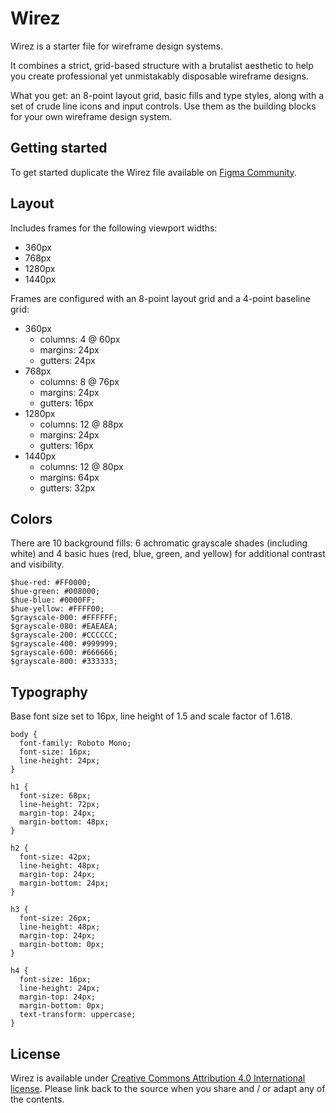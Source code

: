# Wirez
Wirez is a starter file for wireframe design systems.

It combines a strict, grid-based structure with a brutalist aesthetic to help you create professional yet unmistakably disposable wireframe designs.

What you get: an 8-point layout grid, basic fills and type styles, along with a set of crude line icons and input controls. Use them as the building blocks for your own wireframe design system.

## Getting started

To get started duplicate the Wirez file available on [Figma Community](https://www.figma.com/community/file/822440764002706075/Wirez). 

## Layout

Includes frames for the following viewport widths:

* 360px
* 768px
* 1280px
* 1440px

Frames are configured with an 8-point layout grid and a 4-point baseline grid:

* 360px
  * columns: 4 @ 60px
  * margins: 24px
  * gutters: 24px
* 768px
  * columns: 8 @ 76px
  * margins: 24px
  * gutters: 16px
* 1280px
  * columns: 12 @ 88px
  * margins: 24px
  * gutters: 16px
* 1440px
  * columns: 12 @ 80px
  * margins: 64px
  * gutters: 32px

## Colors

There are 10 background fills: 6 achromatic grayscale shades (including white) and 4 basic hues (red, blue, green, and yellow) for additional contrast and visibility.

```
$hue-red: #FF0000;
$hue-green: #008000;
$hue-blue: #0000FF;
$hue-yellow: #FFFF00;
$grayscale-000: #FFFFFF;
$grayscale-080: #EAEAEA;
$grayscale-200: #CCCCCC;
$grayscale-400: #999999;
$grayscale-600: #666666;
$grayscale-800: #333333;
```

## Typography

Base font size set to 16px, line height of 1.5 and scale factor of 1.618.

```
body {
  font-family: Roboto Mono;
  font-size: 16px;
  line-height: 24px;
}

h1 {
  font-size: 68px;
  line-height: 72px;
  margin-top: 24px;
  margin-bottom: 48px;
}

h2 {
  font-size: 42px;
  line-height: 48px;
  margin-top: 24px;
  margin-bottom: 24px;
}

h3 {
  font-size: 26px;
  line-height: 48px;
  margin-top: 24px;
  margin-bottom: 0px;
}

h4 {
  font-size: 16px;
  line-height: 24px;
  margin-top: 24px;
  margin-bottom: 0px;
  text-transform: uppercase;
}
```
## License

Wirez is available under [Creative Commons Attribution 4.0 International license](https://creativecommons.org/licenses/by/4.0/). Please link back to the source when you share and / or adapt any of the contents.
